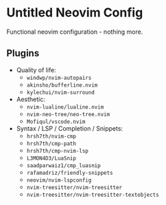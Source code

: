 # Untitled Neovim Config
Functional neovim configuration - nothing more.

## Plugins

- Quality of life:
  - `windwp/nvim-autopairs`
  - `akinsho/bufferline.nvim`
  - `kylechui/nvim-surround`
- Aesthetic:
  - `nvim-lualine/lualine.nvim`
  - `nvim-neo-tree/neo-tree.nvim`
  - `Mofiqul/vscode.nvim`
- Syntax / LSP / Completion / Snippets:
  - `hrsh7th/nvim-cmp`
  - `hrsh7th/cmp-path`
  - `hrsh7th/cmp-nvim-lsp`
  - `L3MON4D3/LuaSnip`
  - `saadparwaiz1/cmp_luasnip`
  - `rafamadriz/friendly-snippets`
  - `neovim/nvim-lspconfig`
  - `nvim-treesitter/nvim-treesitter`
  - `nvim-treesitter/nvim-treesitter-textobjects`
